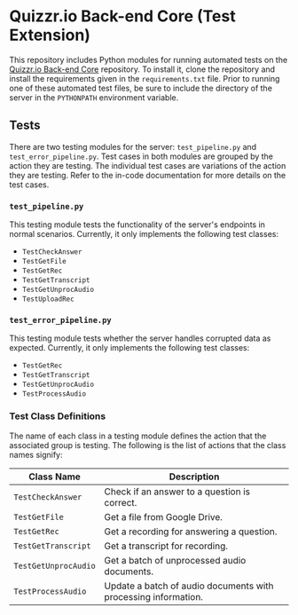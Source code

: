 # Quizzr.io Back-end Core (Test Extension)
This repository includes Python modules for running automated tests on the [Quizzr.io Back-end Core](https://github.com/UMD-Summer-2021-ASR/quizzr-server) repository. To install it, clone the repository and install the requirements given in the `requirements.txt` file. Prior to running one of these automated test files, be sure to include the directory of the server in the `PYTHONPATH` environment variable.

## Tests
There are two testing modules for the server: `test_pipeline.py` and `test_error_pipeline.py`. Test cases in both modules are grouped by the action they are testing. The individual test cases are variations of the action they are testing. Refer to the in-code documentation for more details on the test cases.

### `test_pipeline.py`
This testing module tests the functionality of the server's endpoints in normal scenarios. Currently, it only implements the following test classes:
* `TestCheckAnswer`
* `TestGetFile`
* `TestGetRec`
* `TestGetTranscript`
* `TestGetUnprocAudio`
* `TestUploadRec`


### `test_error_pipeline.py`
This testing module tests whether the server handles corrupted data as expected. Currently, it only implements the following test classes:
* `TestGetRec`
* `TestGetTranscript`
* `TestGetUnprocAudio`
* `TestProcessAudio`

### Test Class Definitions
The name of each class in a testing module defines the action that the associated group is testing. The following is the list of actions that the class names signify:

| Class Name           | Description                                                    |
| -------------------- | -------------------------------------------------------------- |
| `TestCheckAnswer`    | Check if an answer to a question is correct.                   |
| `TestGetFile`        | Get a file from Google Drive.                                  |
| `TestGetRec`         | Get a recording for answering a question.                      |
| `TestGetTranscript`  | Get a transcript for recording.                                |
| `TestGetUnprocAudio` | Get a batch of unprocessed audio documents.                    |
| `TestProcessAudio`   | Update a batch of audio documents with processing information. |
